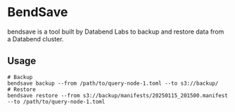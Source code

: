 # BendSave

bendsave is a tool built by Databend Labs to backup and restore data from a Databend cluster.

## Usage

```shell
# Backup
bendsave backup --from /path/to/query-node-1.toml --to s3://backup/
# Restore
bendsave restore --from s3://backup/manifests/20250115_201500.manifest --to /path/to/query-node-1.toml
```
